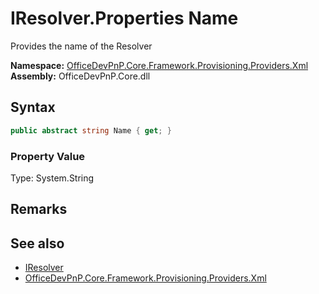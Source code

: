 # IResolver.Properties Name
 Provides the name of the Resolver   

**Namespace:** [OfficeDevPnP.Core.Framework.Provisioning.Providers.Xml](OfficeDevPnP.Core.Framework.Provisioning.Providers.Xml.md)  
**Assembly:** OfficeDevPnP.Core.dll  
## Syntax
```C#
public abstract string Name { get; }
```

### Property Value
Type: System.String  

## Remarks
  
## See also
- [IResolver](OfficeDevPnP.Core.Framework.Provisioning.Providers.Xml.IResolver.md) 
- [OfficeDevPnP.Core.Framework.Provisioning.Providers.Xml](OfficeDevPnP.Core.Framework.Provisioning.Providers.Xml.md) 
